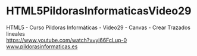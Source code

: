 # HTML5PildorasInformaticasVideo29
HTML5 - Curso Pildoras Informáticas - Video29 - Canvas - Crear Trazados lineales
<br/>
https://www.youtube.com/watch?v=yi66FcLup-0
<br/>
www.pildorasinformaticas.es
